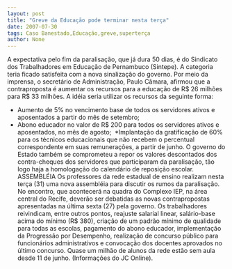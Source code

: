 ```yaml
---
layout: post
title: "Greve da Educação pode terminar nesta terça"
date: 2007-07-30
tags: Caso Banestado,Educação,greve,superterça
author: None
---
```

A&nbsp;expectativa pelo fim da paralisa&ccedil;&atilde;o, que j&aacute; dura 50 dias,&nbsp;&eacute; do Sindicato dos Trabalhadores em Educa&ccedil;&atilde;o de Pernambuco (Sintepe).
A categoria teria ficado satisfeita com a nova sinaliza&ccedil;&atilde;o do governo.&nbsp;Por&nbsp;meio&nbsp;da imprensa, o secret&aacute;rio de Administra&ccedil;&atilde;o, Paulo C&acirc;mara, afirmou que a contraproposta &eacute; aumentar os recursos para a educa&ccedil;&atilde;o de R$ 26 milh&otilde;es para R$ 33 milh&otilde;es.
A id&eacute;ia seria utilizar os recursos da seguinte forma:&nbsp;
* Aumento de 5% no vencimento base de todos os servidores ativos e aposentados a partir do m&ecirc;s de setembro;&nbsp;
* Abono educador no valor de R$ 200 para todos os servidores ativos e aposentados, no m&ecirc;s de agosto;&nbsp;
*Implanta&ccedil;&atilde;o da gratifica&ccedil;&atilde;o de 60% para os t&eacute;cnicos educacionais que n&atilde;o recebem o percentual correspondente em suas remunera&ccedil;&otilde;es,&nbsp;a partir de junho.
O governo do Estado tamb&eacute;m se comprometeu a repor os valores descontados dos contra-cheques dos servidores que participaram da paralisa&ccedil;&atilde;o, t&atilde;o logo haja a homologa&ccedil;&atilde;o do calend&aacute;rio de reposi&ccedil;&atilde;o escolar. 
ASSEMBL&Eacute;IA
Os professores da rede estadual de ensino realizam nesta ter&ccedil;a (31) uma nova assembl&eacute;ia para discutir os rumos da paralisa&ccedil;&atilde;o. No encontro, que acontecer&aacute; na quadra do Complexo IEP, na &aacute;rea central do Recife, dever&atilde;o ser debatidas as novas contrapropostas apresentadas na &uacute;ltima sexta (27) pela governo. 
Os trabalhadores reivindicam, entre outros pontos, reajuste salarial linear, sal&aacute;rio-base acima do m&iacute;nimo (R$ 380), cria&ccedil;&atilde;o de um padr&atilde;o m&iacute;nimo de qualidade para todas as escolas, pagamento do abono educador, implementa&ccedil;&atilde;o da Progress&atilde;o por Desempenho, realiza&ccedil;&atilde;o de concurso p&uacute;blico para funcion&aacute;rios administrativos e convoca&ccedil;&atilde;o dos docentes aprovados no &uacute;ltimo concurso. Quase um milh&atilde;o de alunos da rede est&atilde;o sem aula desde 11 de junho.
(Informa&ccedil;&otilde;es do JC Online). 